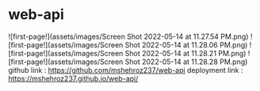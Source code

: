 # web-api


![first-page!](assets/images/Screen Shot 2022-05-14 at 11.27.54 PM.png)
![first-page!](assets/images/Screen Shot 2022-05-14 at 11.28.06 PM.png)
![first-page!](assets/images/Screen Shot 2022-05-14 at 11.28.21 PM.png)
![first-page!](assets/images/Screen Shot 2022-05-14 at 11.28.28 PM.png)
github link : https://github.com/mshehroz237/web-api
deployment link : https://mshehroz237.github.io/web-api/